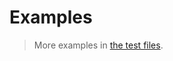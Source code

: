 # Examples

> More examples in [the test files](https://github.com/aureooms/js-dll/tree/master/test/src).
